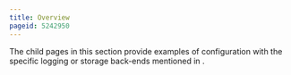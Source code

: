```yaml
---
title: Overview
pageid: 5242950
---
```


The child pages in this section provide examples of configuration with the specific logging or storage back-ends mentioned in .

